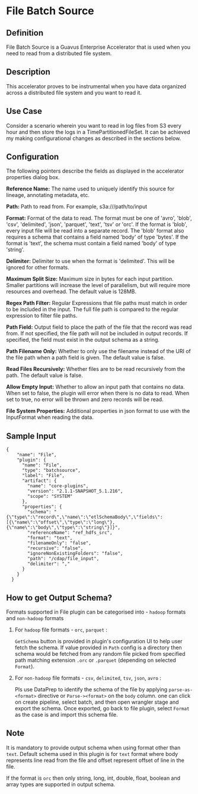 # File Batch Source


## Definition
File Batch Source is a Guavus Enterprise Accelerator that is used when you need to read from a distributed file system.

## Description

This accelerator proves to be instrumental when you have data organized across a distributed file system and you want to read it.

## Use Case
Consider a scenario wherein you want to read in log files from S3 every hour and then store the logs in a TimePartitionedFileSet. It can be achieved my making configurational changes as described in the sections below.

## Configuration
The following pointers describe the fields as displayed in the accelerator properties dialog box.

**Reference Name:** The name used to uniquely identify this source for lineage, annotating metadata, etc.

**Path:** Path to read from. For example, s3a://<bucket>/path/to/input

**Format:** Format of the data to read.
The format must be one of 'avro', 'blob', 'csv', 'delimited', 'json', 'parquet', 'text', 'tsv' or 'orc'.
If the format is 'blob', every input file will be read into a separate record.
The 'blob' format also requires a schema that contains a field named 'body' of type 'bytes'.
If the format is 'text', the schema must contain a field named 'body' of type 'string'.

**Delimiter:** Delimiter to use when the format is 'delimited'. This will be ignored for other formats.

**Maximum Split Size:** Maximum size in bytes for each input partition.
Smaller partitions will increase the level of parallelism, but will require more resources and overhead.
The default value is 128MB.

**Regex Path Filter:** Regular Expressions that file paths must match in order to be included in the input. The full
file path is compared to the regular expression to filter file paths.

**Path Field:** Output field to place the path of the file that the record was read from.
If not specified, the file path will not be included in output records.
If specified, the field must exist in the output schema as a string.

**Path Filename Only:** Whether to only use the filename instead of the URI of the file path when a path field is given.
The default value is false.

**Read Files Recursively:** Whether files are to be read recursively from the path. The default value is false.

**Allow Empty Input:** Whether to allow an input path that contains no data. When set to false, the plugin
will error when there is no data to read. When set to true, no error will be thrown and zero records will be read.

**File System Properties:** Additional properties in json format to use with the InputFormat when reading the data.

## Sample Input

    {
        "name": "File",
        "plugin": {
          "name": "File",
          "type": "batchsource",
          "label": "File",
          "artifact": {
            "name": "core-plugins",
            "version": "2.1.1-SNAPSHOT_5.1.216",
            "scope": "SYSTEM"
          },
          "properties": {
            "schema": "{\"type\":\"record\",\"name\":\"etlSchemaBody\",\"fields\":[{\"name\":\"offset\",\"type\":\"long\"},{\"name\":\"body\",\"type\":\"string\"}]}",
            "referenceName": "ref_hdfs_src",
            "format": "text",
            "filenameOnly": "false",
            "recursive": "false",
            "ignoreNonExistingFolders": "false",
            "path": "/cdap/file_input",
            "delimiter": ","
          }
        }
      }

## How to get Output Schema?

Formats supported in File plugin can be categorised into - `hadoop` formats and `non-hadoop` formats

1. For `hadoop` file formats - `orc`, `parquet` :

   `GetSchema` button is provided in plugin's configuration UI to help user fetch the schema.
   If value provided in `Path` config is a directory then schema would be fetched from any random file picked from specified path
   matching extension `.orc` or `.parquet` (depending on selected `Format`).


2. For `non-hadoop` file formats - `csv`, `delimited`, `tsv`, `json`, `avro` :

   Pls use DataPrep to identify the    schema of the file by applying `parse-as-<format>` directive or `Parse-><format>` on the `body` column.
   one can click on create pipeline, select batch, and then open wrangler stage and export the schema.
   Once exported, go back to file plugin, select `Format` as the case is and import this schema file.



## Note

It is mandatory to provide output schema when using format other than `text`. Default schema used in this plugin is for `text` format where body represents line read from the file and offset represent offset of line in the file.

If the format is `orc` then only string, long, int, double, float, boolean and array types are supported in output schema.

